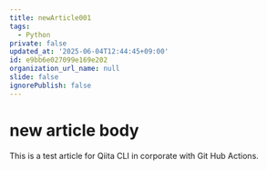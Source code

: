 ```yaml
---
title: newArticle001
tags:
  - Python
private: false
updated_at: '2025-06-04T12:44:45+09:00'
id: e9bb6e027099e169e202
organization_url_name: null
slide: false
ignorePublish: false
---
```

# new article body
This is a test article for Qiita CLI in corporate with Git Hub Actions.
